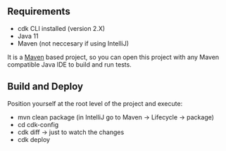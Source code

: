 ## Requirements

- cdk CLI installed (version 2.X)
- Java 11
- Maven (not neccesary if using IntelliJ)

It is a [Maven](https://maven.apache.org/) based project, so you can open this project with any Maven compatible Java IDE to build and run tests.

## Build and Deploy

Position yourself at the root level of the project and execute:

- mvn clean package (in IntelliJ go to Maven -> Lifecycle -> package)
- cd cdk-config
- cdk diff -> just to watch the changes
- cdk deploy